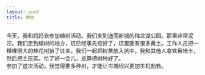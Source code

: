```yaml
---
layout: post
title: 种树
---
```



今天，我和妈妈去参加植树活动。我们来到迪荡新城的梅龙湖公园。那里非常泥泞。我们走到植树的地方，坑已经事先挖好了，坑里面有很多黄土。工作人员把一棵棵很大的桂花树抬了过来。我们一起把树苗放入坑中。我和其他人拿铁锹培土，然后把土压实。忙了好一会儿，总算把树种好了。   
参加了这次活动，我觉得要多种树，才能让古城绍兴更加生机勃勃。   
